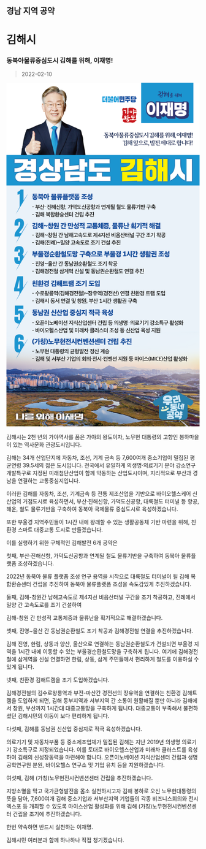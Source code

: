 ## 경남 지역 공약

# 김해시

### 동북아물류중심도시 김해를 위해, 이재명!
> 2022-02-10

![김해시 지역공약](./005_016_004.png)

김해시는 2천 년의 가야역사를 품은 가야의 왕도이자, 노무현 대통령의 고향인 봉하마을이 있는 역사문화 관광도시입니다.

 

김해는 34개 산업단지에 자동차, 조선, 기계 금속 등 7,600여개 중소기업이 밀집된 평균연령 39.5세의 젊은 도시입니다. 전국에서 유일하게 의생명·의료기기 분야 강소연구개발특구로 지정된 미래첨단산업이 함께 약동하는 산업도시이며, 지리적으로 부산과 경남을 연결하는 교통중심지입니다.

 

이러한 김해를 자동차, 조선, 기계금속 등 전통 제조산업을 기반으로 바이오헬스케어 신산업의 거점도시로 육성하면서, 부산‧진해신항, 가덕도신공항, 대륙철도 터미널 등 항공, 해운, 철도 물류기반을 구축하여 동북아 국제물류 중심도시로 육성하겠습니다. 

 

또한 부울경 지역주민들이 1시간 내에 왕래할 수 있는 생활공동체 기반 마련을 위해, 친환경 스마트 대중교통 도시로 만들겠습니다.

 

이를 실행하기 위한 구체적인 김해발전 6개 공약은

 

첫째, 부산‧진해신항, 가덕도신공항과 연계될 철도 물류기반을 구축하여 동북아 물류플랫폼 조성하겠습니다. 

2022년 동북아 물류 플랫폼 조성 연구 용역을 시작으로 대륙철도 터미널이 될 김해 복합환승센터 건립을 추진하여 동북아 물류플랫폼 조성을 속도감있게 추진하겠습니다. 

    

둘째, 김해-창원간 남해고속도로 제4지선 비음산터널 구간을 조기 착공하고, 진례에서 밀양 간 고속도로를 조기 건설하여

김해-창원 간 만성적 교통체증과 물류난을 획기적으로 해결하겠습니다.

 

셋째, 진영~울산 간 동남권순환철도 조기 착공과 김해경전철 연결을 추진하겠습니다. 

김해 진영, 한림, 상동과 양산, 울산으로 연결하는 동남권순환철도가 건설되면 부울경 지역을 1시간 내에 이동할 수 있는 부울경순환철도망을 구축하게 됩니다. 여기에 김해경전철에 삼계역을 신설 연결하면 한림, 상동, 삼계 주민들께서 편리하게 철도를 이용하실 수 있게 됩니다.

 

넷째, 친환경 김해트램을 조기 도입하겠습니다. 

김해경전철의 김수로왕릉역과 부전-마산간 경전선의 장유역을 연결하는 친환경 김해트램을 도입하게 되면, 김해 동부지역과 서부지역 간 소통이 원활해질 뿐만 아니라 김해에서 창원, 부산까지 1시간대 대중교통망을 구축하게 됩니다. 대중교통이 부족해서 불편하셨던 김해시민의 이동이 보다 편리하게 됩니다.

 

다섯째, 김해를 동남권 신산업 중심지로 적극 육성하겠습니다.

의료기기 및 자동차부품 등 중소제조업체가 밀집된 김해는 지난 2019년 의생명 의료기기 강소특구로 지정되었습니다. 이를 토대로 바이오헬스산업과 미래차 클러스트를 육성하여 김해의 신성장동력을 마련해야 합니다. 오픈이노베이션 지식산업센터 건립과 생명공학연구원 분원, 바이오헬스 연구소 및 기업 유치 등을 지원하겠습니다.

 

여섯째, 김해 (가칭)노무현전시컨벤션센터 건립을 추진하겠습니다.

지방소멸을 막고 국가균형발전을 몸소 실천하시고자 김해 봉하로 오신 노무현대통령의 뜻을 담아, 7,600여개 김해 중소기업과 서부산지역 기업들의 각종 비즈니스회의와 전시엑스포 등 개최할 수 있도록 마이스산업 활성화를 위해 김해 (가칭)노무현전시컨벤션센터 건립을 조기에 추진하겠습니다.

 

한번 약속하면 반드시 실천하는 이재명.

김해시민 여러분과 함께 하나하나 직접 챙기겠습니다. 